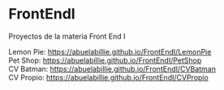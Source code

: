 # FrontEndI
Proyectos de la materia Front End I

Lemon Pie: https://abuelabillie.github.io/FrontEndI/LemonPie  
Pet Shop: https://abuelabillie.github.io/FrontEndI/PetShop  
CV Batman: https://abuelabillie.github.io/FrontEndI/CVBatman  
CV Propio: https://abuelabillie.github.io/FrontEndI/CVPropio  
